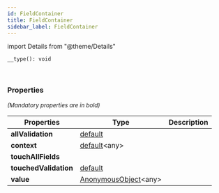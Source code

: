 ```yaml
---
id: FieldContainer
title: FieldContainer
sidebar_label: FieldContainer
---
```


import Details from "@theme/Details"


```tsx
__type(): void
```
<br/>



### Properties

<font size="2"><i>(Mandatory properties are in bold)</i></font>

| Properties | Type | Description |
| --------- | ---- | ----------- |
| **allValidation** | [default](/framework-api/classes/ContainerValidation.md) |  |
| **context** | [default](/framework-api/classes/FormService.md)<any\> |  |
| **touchAllFields** |  |  |
| **touchedValidation** | [default](/framework-api/classes/ContainerValidation.md) |  |
| **value** | [AnonymousObject](/framework-api/interfaces/AnonymousObject.md)<any\> |  |


